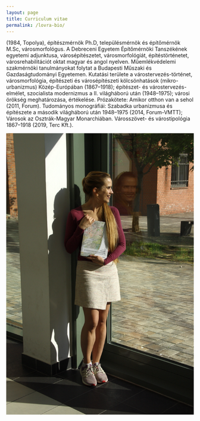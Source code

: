 ```yaml
---
layout: page
title: Curriculum vitae
permalink: /lovra-bio/
---
```


(1984, Topolya), építészmérnök Ph.D, településmérnök és építőmérnök M.Sc, városmorfológus. A Debreceni Egyetem Építőmérnöki Tanszékének egyetemi adjunktusa, városépítészetet, városmorfológiát, építéstörténetet, városrehabilitációt oktat magyar és angol nyelven. Műemlékvédelemi szakmérnöki tanulmányokat folytat a Budapesti Műszaki és Gazdaságtudományi Egyetemen. Kutatási területe a várostervezés-történet, városmorfológia, építészeti és városépítészeti kölcsönhatások (mikro-urbanizmus) Közép-Európában (1867–1918); építészet- és várostervezés-elmélet, szocialista modernizmus a II. világháború után (1948–1975); városi örökség meghatározása, értékelése. 
Prózakötete: Amikor otthon van a sehol (2011, Forum). Tudományos monográfiái: Szabadka urbanizmusa és építészete a második világháború után 1948–1975 (2014, Forum-VMTT); Városok az Osztrák-Magyar Monarchiában. Városszövet- és várostipológia 1867–1918 (2019, Terc Kft.).

![Lovra Éva](Lovra-Eva-with-book.jpg)